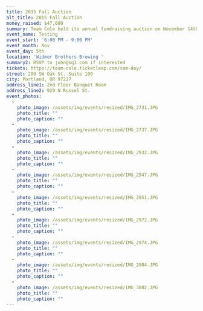 ```yaml
---
title: 2015 Fall Auction
alt_title: 2015 Fall Auction
money_raised: $47,000
summary: Team Cole held its annual fundraising auction on November 14th, 2015 at digital digs of Sq1 in Portland, Oregon. The purpose of the event was to support the family of Nathalie Traller who, until recently, had been fighting ASAP (Alveolar Soft Part Sarcoma). The proceeds raised went to support the Traller family and 11 other families throughout the year.
event_name: Testing
event_start: '6:00 PM - 9:00 PM'
event_month: Nov
event_day: 5th
location: 'Widmer Brothers Brewing '
summary2: RSVP to john@sq1.com if interested
tickets: https://team-cole.ticketleap.com/sam-day/
street: 209 SW Oak St. Suite 100
city: Portland, OR 97227
address_line1: 2nd Floor Banquet Room
address_line2: 929 N Russel St.
event_photos:
  -
    photo_image: /assets/img/events/resized/IMG_2731.JPG
    photo_title: ""
    photo_caption: ""
  -
    photo_image: /assets/img/events/resized/IMG_2737.JPG
    photo_title: ""
    photo_caption: ""
  -
    photo_image: /assets/img/events/resized/IMG_2932.JPG
    photo_title: ""
    photo_caption: ""
  -
    photo_image: /assets/img/events/resized/IMG_2947.JPG
    photo_title: ""
    photo_caption: ""
  -
    photo_image: /assets/img/events/resized/IMG_2951.JPG
    photo_title: ""
    photo_caption: ""
  -
    photo_image: /assets/img/events/resized/IMG_2972.JPG
    photo_title: ""
    photo_caption: ""
  -
    photo_image: /assets/img/events/resized/IMG_2974.JPG
    photo_title: ""
    photo_caption: ""
  -
    photo_image: /assets/img/events/resized/IMG_2984.JPG
    photo_title: ""
    photo_caption: ""
  -
    photo_image: /assets/img/events/resized/IMG_3002.JPG
    photo_title: ""
    photo_caption: ""
---
```

